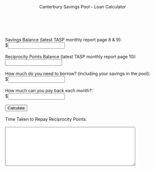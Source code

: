 <html lang="en">
<head>
  <meta charset="utf-8">

  <title>Canterbury Savings Pool - Loan Calculator</title>

  <link rel="stylesheet" type="text/css" href="stylesheet.css" media="screen" />
</head>

<body>
  <header>Canterbury Savings Pool - Loan Calculator</header>
  <br>
  <br>
  <section>
    <label>Savings Balance (latest TASP monthly report page 8 & 9):</label><br>
    <label>$</label><input type="text" id = "savings-amount" /> <br><br>
    <label>Reciprocity Points Balance (latest TASP monthly report page 10):</label><br>
    <label></label><input type="text" id = "savings-points" /> <br><br>
    <label>How much do you need to borrow? (including your savings in the pool):</label><br>
    <label>$</label><input type="text" id = "loan-amount" /> <br><br>
    <label>How much can you pay back each month?:</label><br>
    <label>$</label><input type="text" id = "repayment-amount" /> <br><br>
    <input type="button" value="Calculate" name="calculate" id = "calculate" /> <br><br>
    <label>Time Taken to Repay Reciprocity Points:</label><br><br>
    <textarea name="text" rows="8" cols="50" wrap="soft" id="points-payback-time"></textarea>
</section>
<script src="script.js"></script>
</body>
</html>
